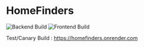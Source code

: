 # HomeFinders

![Backend Build](https://github.com/mrdcvlsc/homefinders/actions/workflows/backend.yml/badge.svg)
![Frontend Build](https://github.com/mrdcvlsc/homefinders/actions/workflows/frontend.yml/badge.svg)

Test/Canary Build : https://homefinders.onrender.com
